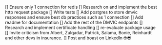 [] Ensure only 1 connection for redis
[] Research on and implement the best http request package
[] Write tests
[] Add postgres to store dmvic responses and ensure best db practices such as 1 connection
[] Add readme for documentation
[] Add the rest of the DMVIC endpoints
[] Research and implement certificate handling
[] re-evaluate package usage
[] Invite criticism from Albert, Zulqadar, Patrick, Salama, Bonie, Reinhardt and other devs in insurance.
[] Post and boast on LinkedIn 🤓😎